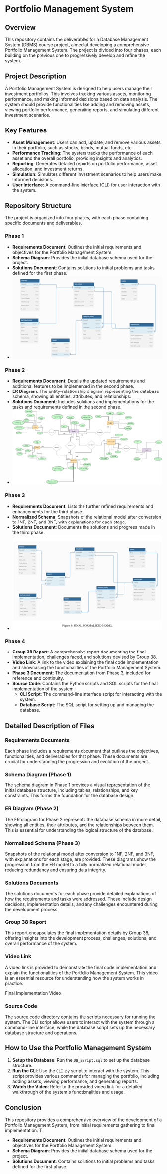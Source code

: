 # Portfolio Management System

## Overview

This repository contains the deliverables for a Database Management System (DBMS) course project, aimed at developing a comprehensive Portfolio Management System. The project is divided into four phases, each building on the previous one to progressively develop and refine the system.

## Project Description

A Portfolio Management System is designed to help users manage their investment portfolios. This involves tracking various assets, monitoring performance, and making informed decisions based on data analysis. The system should provide functionalities like adding and removing assets, viewing portfolio performance, generating reports, and simulating different investment scenarios.

## Key Features

- **Asset Management**: Users can add, update, and remove various assets in their portfolio, such as stocks, bonds, mutual funds, etc.
- **Performance Tracking**: The system tracks the performance of each asset and the overall portfolio, providing insights and analytics.
- **Reporting**: Generates detailed reports on portfolio performance, asset allocation, and investment returns.
- **Simulation**: Simulates different investment scenarios to help users make informed decisions.
- **User Interface**: A command-line interface (CLI) for user interaction with the system.

## Repository Structure

The project is organized into four phases, with each phase containing specific documents and deliverables.

### Phase 1

- **Requirements Document**: Outlines the initial requirements and objectives for the Portfolio Management System.
- **Schema Diagram**: Provides the initial database schema used for the project.
- **Solutions Document**: Contains solutions to initial problems and tasks defined for the first phase.
- ![alt text](https://github.com/rathee-19/Portfolio-Management-System/blob/main/images/schema_phase1.jpg?raw=true)


### Phase 2

- **Requirements Document**: Details the updated requirements and additional features to be implemented in the second phase.
- **ER Diagram**: The entity-relationship diagram representing the database schema, showing all entities, attributes, and relationships.
- **Solutions Document**: Includes solutions and implementations for the tasks and requirements defined in the second phase.
- ![alt text](https://github.com/rathee-19/Portfolio-Management-System/blob/main/images/er_diagram_phase2.jpg?raw=true)

### Phase 3

- **Requirements Document**: Lists the further refined requirements and enhancements for the third phase.
- **Normalized Schema**: Snapshots of the relational model after conversion to 1NF, 2NF, and 3NF, with explanations for each stage.
- **Solutions Document**: Documents the solutions and progress made in the third phase.
- ![alt text](https://github.com/rathee-19/Portfolio-Management-System/blob/main/images/normalized_schema_phase3.jpg?raw=true)

### Phase 4

- **Group 38 Report**: A comprehensive report documenting the final implementation, challenges faced, and solutions devised by Group 38.
- **Video Link**: A link to the video explaining the final code implementation and showcasing the functionalities of the Portfolio Management System.
- **Phase 3 Document**: The documentation from Phase 3, included for reference and continuity.
- **Source Code**: Contains the Python scripts and SQL scripts for the final implementation of the system.
    - **CLI Script**: The command-line interface script for interacting with the system.
    - **Database Script**: The SQL script for setting up and managing the database.

## Detailed Description of Files

### Requirements Documents

Each phase includes a requirements document that outlines the objectives, functionalities, and deliverables for that phase. These documents are crucial for understanding the progression and evolution of the project.

### Schema Diagram (Phase 1)

The schema diagram in Phase 1 provides a visual representation of the initial database structure, including tables, relationships, and key constraints. This forms the foundation for the database design.

### ER Diagram (Phase 2)

The ER diagram for Phase 2 represents the database schema in more detail, showing all entities, their attributes, and the relationships between them. This is essential for understanding the logical structure of the database.

### Normalized Schema (Phase 3)

Snapshots of the relational model after conversion to 1NF, 2NF, and 3NF, with explanations for each stage, are provided. These diagrams show the progression from the ER model to a fully normalized relational model, reducing redundancy and ensuring data integrity.

### Solutions Documents

The solutions documents for each phase provide detailed explanations of how the requirements and tasks were addressed. These include design decisions, implementation details, and any challenges encountered during the development process.

### Group 38 Report

This report encapsulates the final implementation details by Group 38, offering insights into the development process, challenges, solutions, and overall performance of the system.

### Video Link

A video link is provided to demonstrate the final code implementation and explain the functionalities of the Portfolio Management System. This video is an essential resource for understanding how the system works in practice.

Final Implementation Video

### Source Code

The source code directory contains the scripts necessary for running the system. The CLI script allows users to interact with the system through a command-line interface, while the database script sets up the necessary database structure and operations.

## How to Use the Portfolio Management System

1. **Setup the Database**: Run the `DB_Script.sql` to set up the database structure.
2. **Run the CLI**: Use the `CLI.py` script to interact with the system. This script provides various commands for managing the portfolio, including adding assets, viewing performance, and generating reports.
3. **Watch the Video**: Refer to the provided video link for a detailed walkthrough of the system's functionalities and usage.

## Conclusion

This repository provides a comprehensive overview of the development of a Portfolio Management System, from initial requirements gathering to final implementation. T
- **Requirements Document**: Outlines the initial requirements and objectives for the Portfolio Management System.
- **Schema Diagram**: Provides the initial database schema used for the project.
- **Solutions Document**: Contains solutions to initial problems and tasks defined for the first phase.
